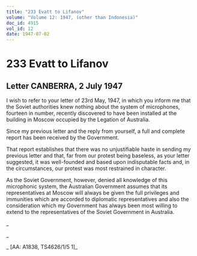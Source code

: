 ```yaml
---
title: "233 Evatt to Lifanov"
volume: "Volume 12: 1947, (other than Indonesia)"
doc_id: 4915
vol_id: 12
date: 1947-07-02
---
```


# 233 Evatt to Lifanov

## Letter CANBERRA, 2 July 1947

I wish to refer to your letter of 23rd May, 1947, in which you inform me that the Soviet authorities knew nothing about the system of microphones, fourteen in number, recently discovered to have been installed at the building in Moscow occupied by the Legation of Australia.

Since my previous letter and the reply from yourself, a full and complete report has been received by the Government.

That report establishes that there was no unjustifiable haste in sending my previous letter and that, far from our protest being baseless, as your letter suggested, it was well-founded and based upon indisputable facts and, in the circumstances, our protest was most restrained in character.

As the Soviet Government, however, denied all knowledge of this microphonic system, the Australian Government assumes that its representatives at Moscow will always be given the full privileges and immunities which are accorded to diplomatic representatives and also the consideration which my Government has always been most willing to extend to the representatives of the Soviet Government in Australia.

_

_

_ [AA: A1838, TS4626/1/5 1]_
